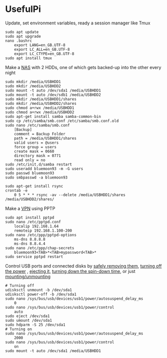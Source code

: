 # UsefulPi

Update, set environment variables, ready a session manager like Tmux 

    sudo apt update
    sudo apt upgrade
    nano .bashrc
        export LANG=en_GB.UTF-8
        export LC_ALL=en_GB.UTF-8
        export LC_CTYPE=en_GB.UTF-8
    sudo apt install tmux

Make a [NAS](https://www.howtogeek.com/139433/how-to-turn-a-raspberry-pi-into-a-low-power-network-storage-device/) with 2 HDDs, one of which gets backed-up into the other every night

    sudo mkdir /media/USBHDD1
    sudo mkdir /media/USBHDD2
    sudo mount -t auto /dev/sda1 /media/USBHDD1
    sudo mount -t auto /dev/sdb1 /media/USBHDD2
    sudo mkdir /media/USBHDD1/shares
    sudo mkdir /media/USBHDD2/shares
    sudo chmod a+rwx /media/USBHDD1
    sudo chmod a+rwx /media/USBHDD2
    sudo apt-get install samba samba-common-bin
    sudo cp /etc/samba/smb.conf /etc/samba/smb.conf.old
    sudo nano /etc/samba/smb.conf
        [Backup]
        comment = Backup Folder
        path = /media/USBHDD1/shares
        valid users = @users
        force group = users
        create mask = 0660
        directory mask = 0771
        read only = no
    sudo /etc/init.d/samba restart
    sudo useradd bluemoon93 -m -G users
    sudo passwd bluemoon93
    sudo smbpasswd -a bluemoon93
    
    sudo apt-get install rsync
    crontab -e
        0 5 * * * rsync -av --delete /media/USBHDD1/shares /media/USBHDD2/shares/
    
Make a [VPN](https://www.howtogeek.com/51237/setting-up-a-vpn-pptp-server-on-debian/) using PPTP

    sudo apt install pptpd
    sudo nano /etc/pptpd.conf
        localip 192.168.1.64
        remoteip 192.168.1.100-200
    sudo nano /etc/ppp/pptpd-options
        ms-dns 8.8.8.8
        ms-dns 8.8.4.4
    sudo nano /etc/ppp/chap-secrets
        bluemoon93<TAB>*<TAB>mypassword<TAB>*
    sudo service pptpd restart

Control USB ports and connected disks by [safely removing them](https://askubuntu.com/questions/532586/what-is-the-command-line-equivalent-of-safely-remove-drive), [turning off the power](https://stackoverflow.com/questions/4702216/controlling-a-usb-power-supply-on-off-with-linux) , [ejecting it](https://unix.stackexchange.com/questions/35508/eject-usb-drives-eject-command), [turning down the spin-down time](https://askubuntu.com/questions/39760/how-can-i-control-hdd-spin-down-time), or just [mounting/unmounting](https://askubuntu.com/questions/37767/how-to-access-a-usb-flash-drive-from-the-terminal)


    # Turning off
    udisksctl unmount -b /dev/sda1
    udisksctl power-off -b /dev/sda1
    sudo nano /sys/bus/usb/devices/usb1/power/autosuspend_delay_ms
        0
    sudo nano /sys/bus/usb/devices/usb1/power/control
        auto
    sudo eject /dev/sda1
    sudo umount /dev/sda1
    sudo hdparm -S 25 /dev/sda1
    # Turning on
    sudo nano /sys/bus/usb/devices/usb1/power/autosuspend_delay_ms
        2000
    sudo nano /sys/bus/usb/devices/usb1/power/control
        on
    sudo mount -t auto /dev/sda1 /media/USBHDD1


